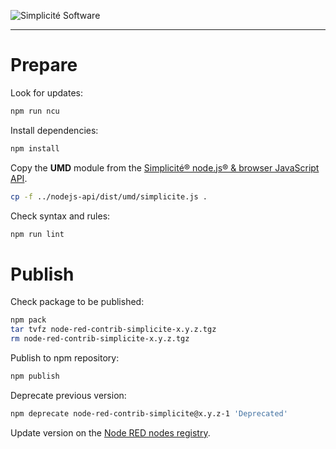 ![Simplicit&eacute; Software](https://www.simplicite.io/resources/logos/logo250-grey.png)
* * *

Prepare
=======

Look for updates:

```bash
npm run ncu
```

Install dependencies:

```bash
npm install
```

Copy the **UMD** module from the [Simplicit&eacute;&reg; node.js&reg; &amp; browser JavaScript API](https://github.com/simplicitesoftware/nodejs-api).

```bash
cp -f ../nodejs-api/dist/umd/simplicite.js .
```

Check syntax and rules:

```bash
npm run lint
```

Publish
=======

Check package to be published:

```bash
npm pack
tar tvfz node-red-contrib-simplicite-x.y.z.tgz
rm node-red-contrib-simplicite-x.y.z.tgz
```

Publish to npm repository:

```bash
npm publish
```

Deprecate previous version:

```bash
npm deprecate node-red-contrib-simplicite@x.y.z-1 'Deprecated'
```

Update version on the [Node RED nodes registry](https://flows.nodered.org/node/node-red-contrib-simplicite).
